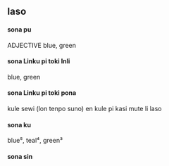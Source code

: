 ## laso

#### sona pu

ADJECTIVE blue, green

#### sona Linku pi toki Inli

blue, green

#### sona Linku pi toki pona

kule sewi (lon tenpo suno) en kule pi kasi mute li laso

#### sona ku

blue⁵, teal⁴, green³

#### sona sin

